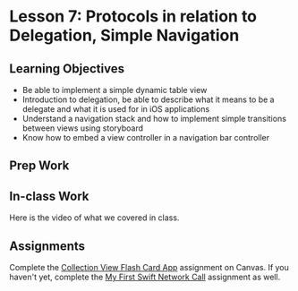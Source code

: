 # Lesson 7: Protocols in relation to Delegation, Simple Navigation
## Learning Objectives
* Be able to implement a simple dynamic table view
* Introduction to delegation, be able to describe what it means to be a delegate and what it is used for in iOS applications
* Understand a navigation stack and how to implement simple transitions between views using storyboard
* Know how to embed a view controller in a navigation bar controller

## Prep Work

## In-class Work
Here is the video of what we covered in class.

## Assignments
Complete the [Collection View Flash Card App](../../collection-view-flash-card-app.html) assignment on Canvas. If you haven't yet, complete the [My First Swift Network Call](../../assignments/my-first-swift-network-call.html) assignment as well.
